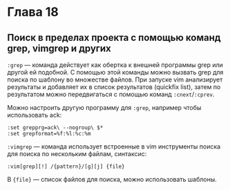 # Глава 18

## Поиск в пределах проекта с помощью команд grep, vimgrep и других

`:grep` — команда действует как обертка к внешней программы grep или другой ей подобной. С помощью этой команды можно вызвать grep для поиска по шаблону во множестве файлов. При запуске vim анализирует результаты и добавляет их в список результатов (quickfix list), затем по результатом можно передвигаться с помощью команд `:cnext`/`:cprev`.

Можно настроить другую программу для `:grep`, например чтобы использовать ack:

```
:set grepprg=ack\ --nogroup\ $*
:set grepformat=%f:%l:%c:%m
```

`:vimgrep` — команда использует встроенные в vim инструменты поиска для поиска по нескольким файлам, синтаксис:

```
:vim[grep][!] /{pattern}/[g][j] {file}
```

В `{file}` — список файлов для поиска, можно использовать шаблоны.